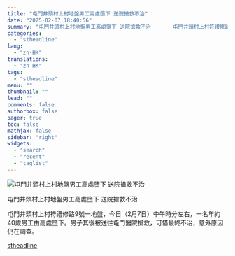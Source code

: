 ```yaml
---
title: "屯門井頭村上村地盤男工高處墮下 送院搶救不治"
date: "2025-02-07 18:40:56"
summary: "屯門井頭村上村地盤男工高處墮下 送院搶救不治       屯門井頭村上村符禮修路9號一地盤，..."
categories:
  - "stheadline"
lang:
  - "zh-HK"
translations:
  - "zh-HK"
tags:
  - "stheadline"
menu: ""
thumbnail: ""
lead: ""
comments: false
authorbox: false
pager: true
toc: false
mathjax: false
sidebar: "right"
widgets:
  - "search"
  - "recent"
  - "taglist"
---
```


![屯門井頭村上村地盤男工高處墮下 送院搶救不治](https://image.stheadline.com/f/680p0/0x0/100/none/830937baa9ba192d39c431983bef3b40/stheadline/inewsmedia/20250207/_2025020718325667087.jpg)

屯門井頭村上村地盤男工高處墮下 送院搶救不治




屯門井頭村上村符禮修路9號一地盤，今日（2月7日）中午時分左右，一名年約40歲男工由高處墮下。男子其後被送往屯門醫院搶救，可惜最終不治，意外原因仍在調查。

[stheadline](https://std.stheadline.com/realtime/article/2051442/即時-港聞-屯門井頭村上村地盤男工高處墮下-送院搶救不治)
